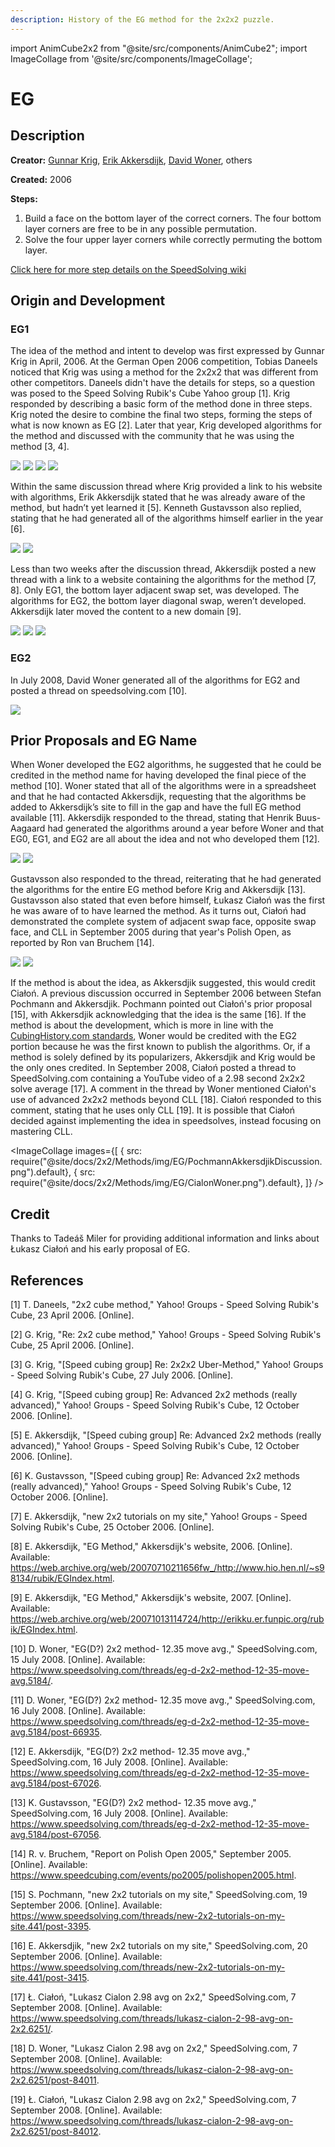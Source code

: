 ```yaml
---
description: History of the EG method for the 2x2x2 puzzle.
---
```


import AnimCube2x2 from "@site/src/components/AnimCube2";
import ImageCollage from '@site/src/components/ImageCollage';

# EG

<AnimCube2x2 params="position=lluuu&scale=6&hint=10&hintborder=1&move=U2RUR'UFRU'R2F'R&initrevmove=U2RUR'UFRU'R2F'R&facelets=yyyywwwwbbbbggggoooorrrr" width="400px" height="400px" />

## Description

**Creator:** [Gunnar Krig](CubingContributors/MethodDevelopers.md#krig-gunnar), [Erik Akkersdijk](CubingContributors/MethodDevelopers.md#akkersdijk-erik), [David Woner](CubingContributors/MethodDevelopers.md#woner-david), others

**Created:** 2006

**Steps:**

1. Build a face on the bottom layer of the correct corners. The four bottom layer corners are free to be in any possible permutation.
2. Solve the four upper layer corners while correctly permuting the bottom layer.

[Click here for more step details on the SpeedSolving wiki](https://www.speedsolving.com/wiki/index.php?title=EG_Method)

## Origin and Development

### EG1

The idea of the method and intent to develop was first expressed by Gunnar Krig in April, 2006. At the German Open 2006 competition, Tobias Daneels noticed that Krig was using a method for the 2x2x2 that was different from other competitors. Daneels didn't have the details for steps, so a question was posed to the Speed Solving Rubik's Cube Yahoo group [1]. Krig responded by describing a basic form of the method done in three steps. Krig noted the desire to combine the final two steps, forming the steps of what is now known as EG [2]. Later that year, Krig developed algorithms for the method and discussed with the community that he was using the method [3, 4].

![](img/EG/Gunnar1.png)
![](img/EG/Gunnar2.png)
![](img/EG/Gunnar3.png)
![](img/EG/Gunnar4.png)

Within the same discussion thread where Krig provided a link to his website with algorithms, Erik Akkersdijk stated that he was already aware of the method, but hadn’t yet learned it [5]. Kenneth Gustavsson also replied, stating that he had generated all of the algorithms himself earlier in the year [6].

![](img/EG/Akkersdijk1.png)
![](img/EG/Gustavsson.png)

Less than two weeks after the discussion thread, Akkersdijk posted a new thread with a link to a website containing the algorithms for the method [7, 8]. Only EG1, the bottom layer adjacent swap set, was developed. The algorithms for EG2, the bottom layer diagonal swap, weren’t developed. Akkersdijk later moved the content to a new domain [9].

![](img/EG/Akkersdijk2.png)
![](img/EG/Akkersdijk3.png)
![](img/EG/Akkersdijk4.png)

### EG2

In July 2008, David Woner generated all of the algorithms for EG2 and posted a thread on speedsolving.com [10].

![](img/EG/Woner1.png)

## Prior Proposals and EG Name

When Woner developed the EG2 algorithms, he suggested that he could be credited in the method name for having developed the final piece of the method [10]. Woner stated that all of the algorithms were in a spreadsheet and that he had contacted Akkersdijk, requesting that the algorithms be added to Akkersdijk’s site to fill in the gap and have the full EG method available [11]. Akkersdijk responded to the thread, stating that Henrik Buus-Aagaard had generated the algorithms around a year before Woner and that EG0, EG1, and EG2 are all about the idea and not who developed them [12].

![](img/EG/Woner2.png)
![](img/EG/Akkersdijk5.png)

Gustavsson also responded to the thread, reiterating that he had generated the algorithms for the entire EG method before Krig and Akkersdijk [13]. Gustavsson also stated that even before himself, Łukasz Ciałoń was the first he was aware of to have learned the method. As it turns out, Ciałoń had demonstrated the complete system of adjacent swap face, opposite swap face, and CLL in September 2005 during that year's Polish Open, as reported by Ron van Bruchem [14].

![](img/EG/Gustavsson2.png)
![](img/EG/Cialon.png)

If the method is about the idea, as Akkersdjik suggested, this would credit Ciałoń. A previous discussion occurred in September 2006 between Stefan Pochmann and Akkersdjik. Pochmann pointed out Ciałoń's prior proposal [15], with Akkersdjik acknowledging that the idea is the same [16]. If the method is about the development, which is more in line with the [CubingHistory.com standards](index.md#cubing-history-standards), Woner would be credited with the EG2 portion because he was the first known to publish the algorithms. Or, if a method is solely defined by its popularizers, Akkersdjik and Krig would be the only ones credited. In September 2008, Ciałoń posted a thread to SpeedSolving.com containing a YouTube video of a 2.98 second 2x2x2 solve average [17]. A comment in the thread by Woner mentioned Ciałoń's use of advanced 2x2x2 methods beyond CLL [18]. Ciałoń responded to this comment, stating that he uses only CLL [19]. It is possible that Ciałoń decided against implementing the idea in speedsolves, instead focusing on mastering CLL.

<ImageCollage
images={[
{ src: require("@site/docs/2x2/Methods/img/EG/PochmannAkkersdjikDiscussion.png").default},
{ src: require("@site/docs/2x2/Methods/img/EG/CialonWoner.png").default},
]}
/>

## Credit

Thanks to Tadeáš Miler for providing additional information and links about Łukasz Ciałoń and his early proposal of EG.

## References

[1] T. Daneels, "2x2 cube method," Yahoo! Groups - Speed Solving Rubik's Cube, 23 April 2006. [Online].

[2] G. Krig, "Re: 2x2 cube method," Yahoo! Groups - Speed Solving Rubik's Cube, 25 April 2006. [Online].

[3] G. Krig, "[Speed cubing group] Re: 2x2x2 Uber-Method," Yahoo! Groups - Speed Solving Rubik's Cube, 27 July 2006. [Online].

[4] G. Krig, "[Speed cubing group] Re: Advanced 2x2 methods (really advanced)," Yahoo! Groups - Speed Solving Rubik's Cube, 12 October 2006. [Online].

[5] E. Akkersdijk, "[Speed cubing group] Re: Advanced 2x2 methods (really advanced)," Yahoo! Groups - Speed Solving Rubik's Cube, 12 October 2006. [Online].

[6] K. Gustavsson, "[Speed cubing group] Re: Advanced 2x2 methods (really advanced)," Yahoo! Groups - Speed Solving Rubik's Cube, 12 October 2006. [Online].

[7] E. Akkersdijk, "new 2x2 tutorials on my site," Yahoo! Groups - Speed Solving Rubik's Cube, 25 October 2006. [Online].

[8] E. Akkersdijk, "EG Method," Akkersdijk's website, 2006. [Online]. Available: https://web.archive.org/web/20070710211656fw_/http://www.hio.hen.nl/~s98134/rubik/EGIndex.html.

[9] E. Akkersdijk, "EG Method," Akkersdijk's website, 2007. [Online]. Available: https://web.archive.org/web/20071013114724/http://erikku.er.funpic.org/rubik/EGIndex.html.

[10] D. Woner, "EG(D?) 2x2 method- 12.35 move avg.," SpeedSolving.com, 15 July 2008. [Online]. Available: https://www.speedsolving.com/threads/eg-d-2x2-method-12-35-move-avg.5184/.

[11] D. Woner, "EG(D?) 2x2 method- 12.35 move avg.," SpeedSolving.com, 16 July 2008. [Online]. Available: https://www.speedsolving.com/threads/eg-d-2x2-method-12-35-move-avg.5184/post-66935.

[12] E. Akkersdijk, "EG(D?) 2x2 method- 12.35 move avg.," SpeedSolving.com, 16 July 2008. [Online]. Available: https://www.speedsolving.com/threads/eg-d-2x2-method-12-35-move-avg.5184/post-67026.

[13] K. Gustavsson, "EG(D?) 2x2 method- 12.35 move avg.," SpeedSolving.com, 16 July 2008. [Online]. Available: https://www.speedsolving.com/threads/eg-d-2x2-method-12-35-move-avg.5184/post-67056.

[14] R. v. Bruchem, "Report on Polish Open 2005," September 2005. [Online]. Available: https://www.speedcubing.com/events/po2005/polishopen2005.html.

[15] S. Pochmann, "new 2x2 tutorials on my site," SpeedSolving.com, 19 September 2006. [Online]. Available: https://www.speedsolving.com/threads/new-2x2-tutorials-on-my-site.441/post-3395.

[16] E. Akkersdjik, "new 2x2 tutorials on my site," SpeedSolving.com, 20 September 2006. [Online]. Available: https://www.speedsolving.com/threads/new-2x2-tutorials-on-my-site.441/post-3415.

[17] Ł. Ciałoń, "Lukasz Cialon 2.98 avg on 2x2," SpeedSolving.com, 7 September 2008. [Online]. Available: https://www.speedsolving.com/threads/lukasz-cialon-2-98-avg-on-2x2.6251/.

[18] D. Woner, "Lukasz Cialon 2.98 avg on 2x2," SpeedSolving.com, 7 September 2008. [Online]. Available: https://www.speedsolving.com/threads/lukasz-cialon-2-98-avg-on-2x2.6251/post-84011.

[19] Ł. Ciałoń, "Lukasz Cialon 2.98 avg on 2x2," SpeedSolving.com, 7 September 2008. [Online]. Available: https://www.speedsolving.com/threads/lukasz-cialon-2-98-avg-on-2x2.6251/post-84012.
